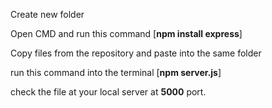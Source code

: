Create new folder

Open CMD and run this command [**npm install express**]

Copy files from the repository and paste into the same folder

run this command into the terminal [**npm server.js**]

check the file at your local server at **5000** port.
